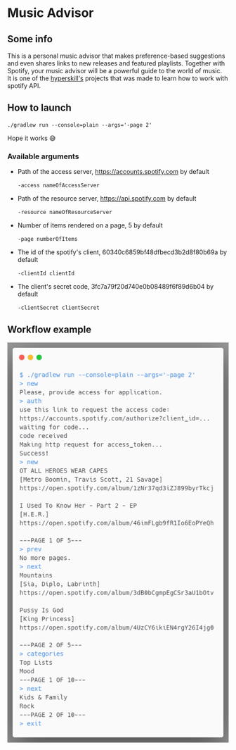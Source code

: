# Music Advisor

## Some info

This is a personal music advisor that makes preference-based suggestions and even shares links to new releases and featured playlists. Together with Spotify, your music advisor will be a powerful guide to the world of music.\
It is one of the [hyperskill's](https://hyperskill.org/) projects that was made to learn how to work with spotify API.

## How to launch

```shell script
./gradlew run --console=plain --args='-page 2'
```

Hope it works 😅

### Available arguments

- Path of the access server, https://accounts.spotify.com by default
  
  ```text
  -access nameOfAccessServer
  ```

- Path of the resource server, https://api.spotify.com by default

  ```text
  -resource nameOfResourceServer
  ```
  
- Number of items rendered on a page, 5 by default

  ```text
  -page numberOfItems
  ```  

- The id of the spotify's client, 60340c6859bf48dfbecd3b2d8f80b69a by default

  ```text
  -clientId clientId
  ```  

- The client's secret code, 3fc7a79f20d740e0b08489f6f89d6b04 by default

  ```text
  -clientSecret clientSecret
  ``` 


## Workflow example

![screenshot](images/screen.png)

[hyperskill.org]: https://hyperskill.org/
